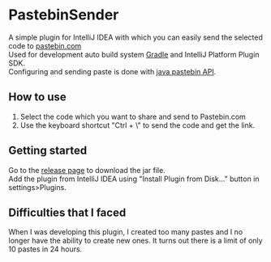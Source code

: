 # PastebinSender
A simple plugin for IntelliJ IDEA with which you can easily send the selected code to [pastebin.com](https://pastebin.com/)<br/>
Used for development auto build system [Gradle](https://gradle.org/) and IntelliJ Platform Plugin SDK.<br/>Configuring and sending paste is done with [java pastebin API](https://github.com/marcoacierno/pastebin-java-api).

## How to use
1. Select the code which you want to share and send to Pastebin.com
2. Use the keyboard shortcut "Ctrl + \\" to send the code and get the link.

## Getting started
Go to the [release page](https://github.com/EgorGrib/PastebinSender/releases) to download the jar file.<br/>
Add the plugin from IntelliJ IDEA using "Install Plugin from Disk..." button in settings>Plugins.

## Difficulties that I faced
When I was developing this plugin, I created too many pastes and I no longer have the ability to create new ones. It turns out there is a limit of only 10 pastes in 24 hours.
